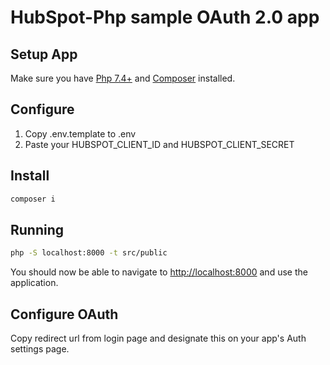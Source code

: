 # HubSpot-Php sample OAuth 2.0 app

## Setup App

Make sure you have [Php 7.4+](https://www.php.net/downloads) and [Composer](https://getcomposer.org) installed.

## Configure

1. Copy .env.template to .env
2. Paste your HUBSPOT_CLIENT_ID and HUBSPOT_CLIENT_SECRET

## Install

```bash
composer i
```

## Running

```bash
php -S localhost:8000 -t src/public
```

You should now be able to navigate to [http://localhost:8000](http://localhost:8000) and use the application.

## Configure OAuth

Copy redirect url from login page and designate this on your app's Auth settings page.
